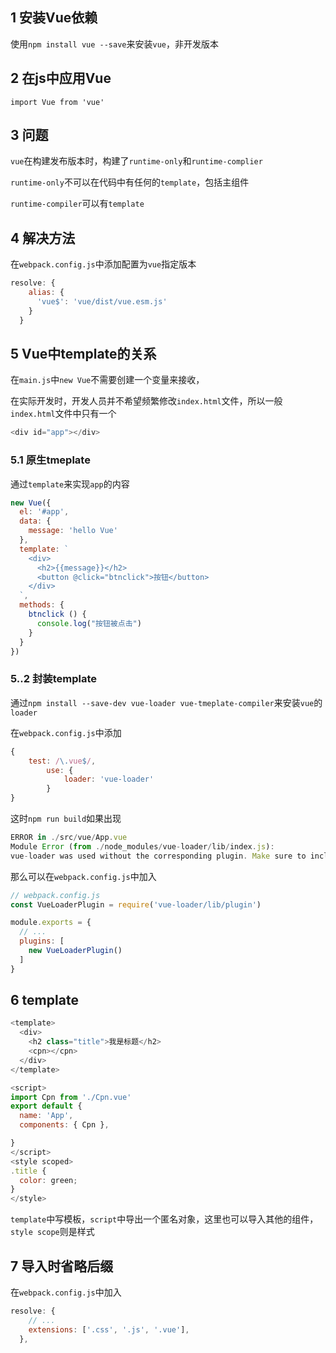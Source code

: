 ## 1 安装Vue依赖

使用`npm install vue --save`来安装`vue`，非开发版本

## 2 在js中应用Vue

`import Vue from 'vue'`

## 3 问题

`vue`在构建发布版本时，构建了`runtime-only`和`runtime-complier`

`runtime-only`不可以在代码中有任何的`template`，包括主组件

`runtime-compiler`可以有`template`

## 4 解决方法

在`webpack.config.js`中添加配置为`vue`指定版本

```js
resolve: {
    alias: {
      'vue$': 'vue/dist/vue.esm.js'
    }
  }
```

## 5 Vue中template的关系

在`main.js`中`new Vue`不需要创建一个变量来接收，

在实际开发时，开发人员并不希望频繁修改`index.html`文件，所以一般`index.html`文件中只有一个

```js
<div id="app"></div>
```

### 5.1 原生tmeplate

通过`template`来实现`app`的内容

```js
new Vue({
  el: '#app',
  data: {
    message: 'hello Vue'
  },
  template: `
    <div>
      <h2>{{message}}</h2>
      <button @click="btnclick">按钮</button>
    </div>
  `,
  methods: {
    btnclick () {
      console.log("按钮被点击")
    }
  }
})
```

### 5..2 封装template

通过`npm install --save-dev vue-loader vue-tmeplate-compiler`来安装`vue`的`loader`

在`webpack.config.js`中添加

```js
{
    test: /\.vue$/,
        use: {
            loader: 'vue-loader'
        }
}
```

这时`npm run build`如果出现

```js
ERROR in ./src/vue/App.vue
Module Error (from ./node_modules/vue-loader/lib/index.js):
vue-loader was used without the corresponding plugin. Make sure to include VueLoaderPlugin in your webpack config.
```

那么可以在`webpack.config.js`中加入

```js
// webpack.config.js
const VueLoaderPlugin = require('vue-loader/lib/plugin')

module.exports = {
  // ...
  plugins: [
    new VueLoaderPlugin()
  ]
}
```

## 6 template

```js
<template>
  <div>
    <h2 class="title">我是标题</h2>
    <cpn></cpn>
  </div>
</template>

<script>
import Cpn from './Cpn.vue'
export default {
  name: 'App',
  components: { Cpn },

}
</script>
<style scoped>
.title {
  color: green;
}
</style>

```

`template`中写模板，`script`中导出一个匿名对象，这里也可以导入其他的组件，`style scope`则是样式

## 7 导入时省略后缀

在`webpack.config.js`中加入

```js
resolve: {
    // ...
    extensions: ['.css', '.js', '.vue'],
  },
```

